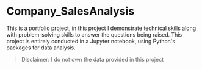 # Company_SalesAnalysis

This is a portfolio project, in this project I demonstrate technical skills along with problem-solving skills to answer the questions being raised. This project is entirely conducted in a Jupyter notebook, using Python's packages for data analysis.
<br>
> Disclaimer: I do not own the data provided in this project
